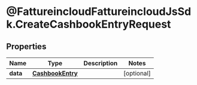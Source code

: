 # @FattureincloudFattureincloudJsSdk.CreateCashbookEntryRequest

## Properties

Name | Type | Description | Notes
------------ | ------------- | ------------- | -------------
**data** | [**CashbookEntry**](CashbookEntry.md) |  | [optional] 


